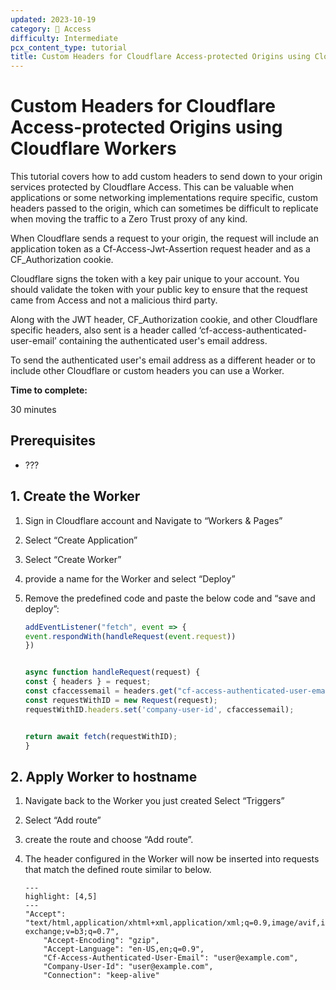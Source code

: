 ```yaml
---
updated: 2023-10-19
category: 🔐 Access
difficulty: Intermediate
pcx_content_type: tutorial
title: Custom Headers for Cloudflare Access-protected Origins using Cloudflare Workers
---
```


# Custom Headers for Cloudflare Access-protected Origins using Cloudflare Workers

This tutorial covers how to add custom headers to send down to your origin services protected by Cloudflare Access. This can be valuable when applications or some networking implementations require specific, custom headers passed to the origin, which can sometimes be difficult to replicate when moving the traffic to a Zero Trust proxy of any kind.

When Cloudflare sends a request to your origin, the request will include an application token as a Cf-Access-Jwt-Assertion request header and as a CF_Authorization cookie.

Cloudflare signs the token with a key pair unique to your account. You should validate the token with your public key to ensure that the request came from Access and not a malicious third party.

Along with the JWT header, CF_Authorization cookie, and other Cloudflare specific headers, also sent is a header called ‘cf-access-authenticated-user-email’ containing the authenticated user's email address.

To send the authenticated user's email address as a different header or to include other Cloudflare or custom headers you can use a Worker.

**Time to complete:**

30 minutes

## Prerequisites

- ???

## 1. Create the Worker

1. Sign in Cloudflare account and Navigate to “Workers & Pages”
2. Select “Create Application”
3. Select “Create Worker”
4. provide a name for the Worker and select “Deploy”
5. Remove the predefined code and paste the below code and “save and deploy”:

   ```javascript
   addEventListener("fetch", event => {
   event.respondWith(handleRequest(event.request))
   })


   async function handleRequest(request) {
   const { headers } = request;
   const cfaccessemail = headers.get("cf-access-authenticated-user-email");
   const requestWithID = new Request(request);
   requestWithID.headers.set('company-user-id', cfaccessemail);


   return await fetch(requestWithID);
   }
   ```

## 2. Apply Worker to hostname

1. Navigate back to the Worker you just created Select “Triggers”
2. Select “Add route”
3. create the route and choose “Add route”.
4. The header configured in the Worker will now be inserted into requests that match the defined route similar to below.

   ```http
   ---
   highlight: [4,5]
   ---
   "Accept": "text/html,application/xhtml+xml,application/xml;q=0.9,image/avif,image/webp,image/apng,*/*;q=0.8,application/signed-exchange;v=b3;q=0.7", 
       "Accept-Encoding": "gzip", 
       "Accept-Language": "en-US,en;q=0.9", 
       "Cf-Access-Authenticated-User-Email": "user@example.com", 
       "Company-User-Id": "user@example.com", 
       "Connection": "keep-alive"
   ```
